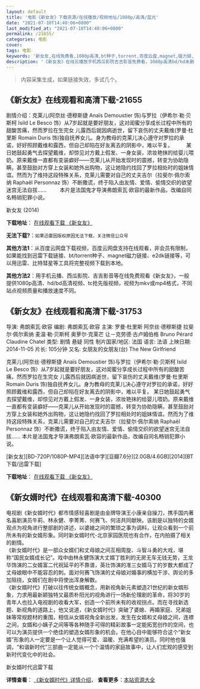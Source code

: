 ```yaml
---
layout: default
title: '电影《新女友》下载资源/在线播放/视频地址/1080p/高清/蓝光'
date: "2021-07-10T14:40:06+0800"
last_modified_at: "2021-07-10T14:40:06+0800"
permalink: /21655/
categories: 电影
cover:
tags: 电影
keywords: '新女友,在线免费看,1080p高清,bt种子,torrent,百度云盘,magnet,磁力链,迅雷下载资源'
description: '《新女友》在线云播放手机西瓜影院吉吉影音免费看，1080p高清bd/hd未删减完整版和tc抢先枪版，mkv/mp4格式，附带bt/torrent种子、magnet/磁力链、百度云盘、网盘资源迅雷下载链接'
---
```


>内容采集生成，如果链接失效，多试几个。


## 《新女友》在线观看和高清下载-21655

剧情介绍：克莱儿(阿奈丝·德穆斯捷 Anaïs Demoustier 饰)与罗拉（伊希尔·勒·贝斯柯 Isild Le Besco 饰）从7岁起就是要好朋友，这对闺蜜分享成长过程中所有的甜酸苦痛，然而罗拉在生完女 儿露西后就因病逝世，留下哀伤的丈夫戴维(罗曼·杜里斯 Romain Duris 饰)独自抚养女儿。身为教母的克莱儿决心遵守对罗拉的承诺，好好照顾戴维和露西，但自己却陷在好友离去的阴影中，难以平复。  　　某日她鼓起勇气去探望戴维，却惊见对方戴上假发、一身女装，浓妆艳抹的给婴儿喂奶。原来戴维一直都有变装癖好——克莱儿从开始发现时的震撼，转变为协助隐瞒，甚至鼓励对方穿上女装和她外出购物，这让她隐约找回了罗拉相处时的姐妹情谊。然而为了维持这段特殊关系，克莱儿需要对自己的丈夫吉尔（拉斐尔·佩尔索纳 Raphaël Personnaz 饰）不断撒谎，终于陷入由友情、爱情、偷情交织的欲望迷宫无法自拔…...  　　本片是法国鬼才导演弗朗索瓦·欧容的最新作品，改编自同名畅销犯罪小说。


新女友 (2014)

**下载地址**： [在线观看下载 《新女友》](https://www.btbtdy.me/btdy/dy1001.html) 


**无法下载?**：`如果迅雷因版权原因无法下载，关注微信公众号 `

**其他方法1**：从百度云网盘下载视频，百度云网盘支持在线观看，非会员有限制，如果能找到迅雷下载链接、bt/torrent种子、magnet磁力链接、e2dk链接等，可以用迅雷、比特彗星等工具将完整视频下载到本地。

**其他方法2**：用手机云播、西瓜影院、吉吉影音等在线免费观看《新女友》，一般提供1080p高清、hd/bd高清视频、tc抢先版视频，视频为mkv或mp4格式，不同站点视频质量和播放速度不同。


## 《新女友》在线观看和高清下载-31753

导演: 弗朗索瓦·欧容 编剧: 弗朗索瓦·欧容 主演: 罗曼·杜里斯 阿奈丝·德穆斯捷 拉斐尔·佩尔索纳 麦温·勒·贝斯柯 奥萝尔·克莱芒 让－克劳德·古卢姆伯格 Bruno Pérard Claudine Chatel 类型: 剧情 悬疑 同性 制片国家/地区: 法国 语言: 法语 上映日期: 2014-11-05 片长: 105分钟 又名: 女朋友的女朋友(台) The New Girlfriend

克莱儿(阿奈丝·德穆斯捷 Anaïs Demoustier 饰)与罗拉（伊希尔·勒·贝斯柯 Isild Le Besco 饰）从7岁起就是要好朋友，这对闺蜜分享成长过程中所有的甜酸苦痛，然而罗拉在生完女 儿露西后就因病逝世，留下哀伤的丈夫戴维(罗曼·杜里斯 Romain Duris 饰)独自抚养女儿。身为教母的克莱儿决心遵守对罗拉的承诺，好好照顾戴维和露西，但自己却陷在好友离去的阴影中，难以平复。 某日她鼓起勇气去探望戴维，却惊见对方戴上假发、一身女装，浓妆艳抹的给婴儿喂奶。原来戴维一直都有变装癖好——克莱儿从开始发现时的震撼，转变为协助隐瞒，甚至鼓励对方穿上女装和她外出购物，这让她隐约找回了罗拉相处时的姐妹情谊。然而为了维持这段特殊关系，克莱儿需要对自己的丈夫吉尔（拉斐尔·佩尔索纳 Raphaël Personnaz 饰）不断撒谎，终于陷入由友情、爱情、偷情交织的欲望迷宫无法自拔…… 本片是法国鬼才导演弗朗索瓦·欧容的最新作品，改编自同名畅销犯罪小说。


[新女友][BD-720P/1080P-MP4][法语中字][豆瓣7.6分][2.0GB/4.6GB][2014][BT下载/迅雷下载]

**下载地址**： [在线观看下载 《新女友》](https://www.btdx8.com/torrent/une_nouvelle_amie_2014.html) 


## 《新女婿时代》在线观看和高清下载-40300

电视剧《新女婿时代》都市情感轻喜剧是由金牌导演王小康亲自操刀，携手国内著名喜剧演员牛莉、林永健、李菁菁、何赛飞、何洁共同献映。该剧是以独特的女婿观点为视角进行整部剧的讲述，以婆媳之间的繁琐之事为调料，让观众看到一个前所未有的新女婿形象。同时新女婿时代-北京家园医院也有合作，在内拍摄了相关的剧情。<br />《新女婿时代》是一部众女婿们和丈母娘之间互相周旋、斗智斗勇的大戏，堪称&ldquo;国民女婿成长记&rdquo;。戏中由林永健饰演大丈婿丁胜利的无房无车无钱无势，王龙华饰演的二女婿富二代祝延平的不靠谱，英壮饰演的准三女婿马丁的岁数大都成了丈母娘眼中不能容忍的刺。面对何赛飞饰演的丈母娘对婚事的横加干涉、舆论的多加阻挠，女婿们在剧中将使出浑身解数。<br />《新女婿时代》打破以往传统女婿概念，用新视角新元素塑造21世纪的新女婿形象，力求用最新颖独特又最质朴阳光的视角进行一场新伦理剧的革命，将30岁的青年人也拉入电视剧的收看大军，创造一个前所未有的收视拐点。而在寻找新选题、新视角的道路上，他又说道，《新女婿时代》突破了婆媳、再婚家庭、兄弟姐妹等常规题材的重围，相信从女婿视角全新出发，发生在女婿和丈母娘之间，连襟之间，女婿和小姨子之间等等各种随手可得的精彩故事一定能拓宽创作的空间，也可以为演员提供一个绝佳的塑造女婿形象的机会。在他心目中能够符合这个“新女婿&rdquo;形象的人一定要是一个让人觉得可爱、温暖、充满希望的演员。同时他也强调，“和谐新时代&rdquo;三部曲一定能从一个个温情的家庭故事中，让人们宏观的感受到新时代变化中的社会。


新女婿时代迅雷下载

**详情查看**： [《新女婿时代》详情介绍](/movie/40300/)， **查看更多**：[本站资源大全](/movie/t/all/)

